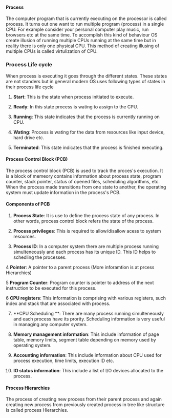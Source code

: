 #### Process
The computer program that is currently executing on the processor is called
process. It turns out one want to run multiple program (process) in a single
CPU. For example consider your personal computer play music, run browsers etc
at the same time. To accomplish this kind of behaviour OS create illusion of 
running multiple CPUs running at the same time but in reality there is only one
physical CPU. This method of creating illusing of multiple CPUs is called
virtulization of CPU. 

### Process Life cycle
When process is executing it goes through the different states. These states 
are not standers but in general modern OS uses following types of states in 
their process life cycle

1. **Start**: This is the state when process initiated to execute.

2. **Ready**: In this state process is wating to assign to the CPU.

3. **Running**: This state indicates that the process is currently running on 
CPU.

4. **Wating**: Process is wating for the data from resources like input device,
hard drive etc.

5. **Terminated**: This state indicates that the process is finished executing.

#### Process Control Block (PCB)

The process control block (PCB) is used to track the proces's execution. It is 
a block of memeory contains information about process state, program  counter,
stack pointer, status of opened files, scheduling algorithms, etc. When the 
process made transitions from one state to another, the operating system must
update information in the process's PCB.

#### Components of PCB

1. **Process State**: It is use to define the process state of any process. In 
other words, process control block refers the state of the process.

2. **Process privileges**: This is required to allow/disallow acess to system
resources.

3. **Process ID**: In a computer system there are multiple process running
simulteneously and each process has its unique ID. This ID helps to schedling 
the processes.

4 **Pointer**: A pointer to a parent process (More inforamtion is at prcess 
Hierarchies)

5 **Program Counter**: Program counter is pointer to address of the next 
instruction to be executed for this process.

6 **CPU registers**: This information is comprising with various registers,
such index and stack that are associated with process.

7. **CPU Scheduling **: There are many process running simulteneously and each 
process have its prority. Scheduling information is very useful in managing any 
computer system.

8. **Memory management information**: This include information of page table,
memory limits, segment table depending on memory used by operating system.

9. **Accounting information**: This include information  about CPU used for 
process execution, time limits, execution ID etc.

10. **IO status information**: This include a list of I/O devices allocated to 
the process.

#### Process Hierarchies 

The process of creating new process from their parent process and again creating 
new process from previously created process in tree like structure is called
process Hierarchies. 
